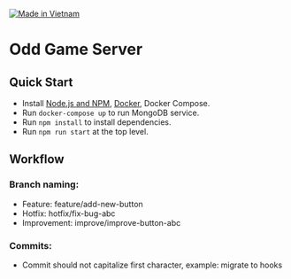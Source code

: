 [![Made in Vietnam](https://raw.githubusercontent.com/webuild-community/badge/master/svg/made.svg)](https://webuild.community)

# Odd Game Server

## Quick Start

- Install [Node.js and NPM](https://nodejs.org), [Docker](https://docs.docker.com/), Docker Compose.
- Run `docker-compose up` to run MongoDB service.
- Run `npm install` to install dependencies.
- Run `npm run start` at the top level.

## Workflow

### Branch naming:

- Feature: feature/add-new-button
- Hotfix: hotfix/fix-bug-abc
- Improvement: improve/improve-button-abc

### Commits:

- Commit should not capitalize first character, example: migrate to hooks

